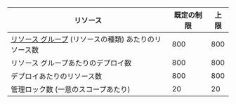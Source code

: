 リソース|既定の制限|上限
---|---|---
[リソース グループ](resource-group-overview.md) (リソースの種類) あたりのリソース数|800|800
リソース グループあたりのデプロイ数|800|800
デプロイあたりのリソース数|800|800
管理ロック数 (一意のスコープあたり)|20|20

<!---HONumber=August15_HO7-->
